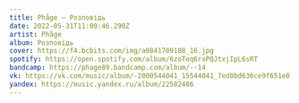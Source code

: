 ```yaml
---
title: Phåge — Розповідь
date: 2022-05-31T11:00:46.290Z
artist: Phåge
album: Розповідь
cover: https://f4.bcbits.com/img/a0841709188_16.jpg
spotify: https://open.spotify.com/album/6zoTeq6rxPQJtxjIpL6sRT
bandcamp: https://phage89.bandcamp.com/album/--14
vk: https://vk.com/music/album/-2000544041_15544041_7ed0bd636ce9f651e0
yandex: https://music.yandex.ru/album/22582486
---
```


